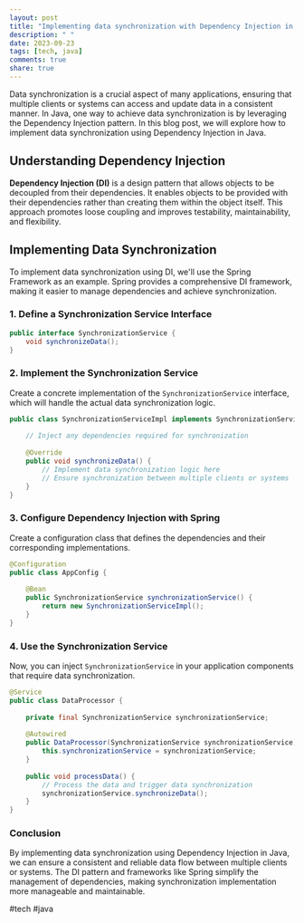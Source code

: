 ```yaml
---
layout: post
title: "Implementing data synchronization with Dependency Injection in Java."
description: " "
date: 2023-09-23
tags: [tech, java]
comments: true
share: true
---
```


Data synchronization is a crucial aspect of many applications, ensuring that multiple clients or systems can access and update data in a consistent manner. In Java, one way to achieve data synchronization is by leveraging the Dependency Injection pattern. In this blog post, we will explore how to implement data synchronization using Dependency Injection in Java.

## Understanding Dependency Injection

**Dependency Injection (DI)** is a design pattern that allows objects to be decoupled from their dependencies. It enables objects to be provided with their dependencies rather than creating them within the object itself. This approach promotes loose coupling and improves testability, maintainability, and flexibility.

## Implementing Data Synchronization

To implement data synchronization using DI, we'll use the Spring Framework as an example. Spring provides a comprehensive DI framework, making it easier to manage dependencies and achieve synchronization.

### 1. Define a Synchronization Service Interface

```java
public interface SynchronizationService {
    void synchronizeData();
}
```

### 2. Implement the Synchronization Service

Create a concrete implementation of the `SynchronizationService` interface, which will handle the actual data synchronization logic.

```java
public class SynchronizationServiceImpl implements SynchronizationService {
    
    // Inject any dependencies required for synchronization
    
    @Override
    public void synchronizeData() {
        // Implement data synchronization logic here
        // Ensure synchronization between multiple clients or systems
    }
}
```

### 3. Configure Dependency Injection with Spring

Create a configuration class that defines the dependencies and their corresponding implementations.

```java
@Configuration
public class AppConfig {
    
    @Bean
    public SynchronizationService synchronizationService() {
        return new SynchronizationServiceImpl();
    }
}
```

### 4. Use the Synchronization Service

Now, you can inject `SynchronizationService` in your application components that require data synchronization.

```java
@Service
public class DataProcessor {
    
    private final SynchronizationService synchronizationService;
    
    @Autowired
    public DataProcessor(SynchronizationService synchronizationService) {
        this.synchronizationService = synchronizationService;
    }
    
    public void processData() {
        // Process the data and trigger data synchronization
        synchronizationService.synchronizeData();
    }
}
```

### Conclusion

By implementing data synchronization using Dependency Injection in Java, we can ensure a consistent and reliable data flow between multiple clients or systems. The DI pattern and frameworks like Spring simplify the management of dependencies, making synchronization implementation more manageable and maintainable.

#tech #java